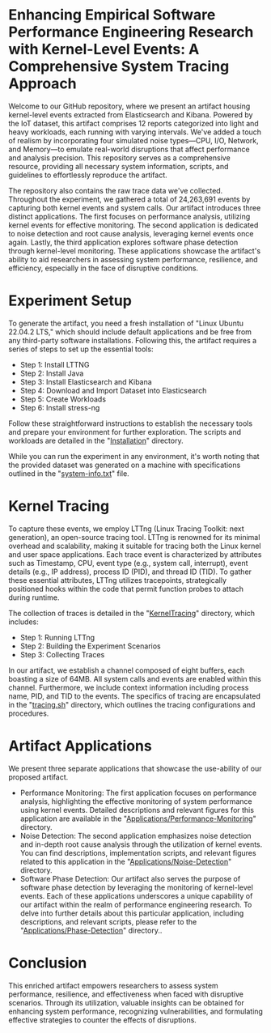 # Enhancing Empirical Software Performance Engineering Research with Kernel-Level Events: A Comprehensive System Tracing Approach
Welcome to our GitHub repository, where we present an artifact housing kernel-level events extracted from Elasticsearch and Kibana. Powered by the IoT dataset, this artifact comprises 12 reports categorized into light and heavy workloads, each running with varying intervals. We've added a touch of realism by incorporating four simulated noise types—CPU, I/O, Network, and Memory—to emulate real-world disruptions that affect performance and analysis precision. This repository serves as a comprehensive resource, providing all necessary system information, scripts, and guidelines to effortlessly reproduce the artifact.

The repository also contains the raw trace data we've collected. Throughout the experiment, we gathered a total of 24,263,691 events by capturing both kernel events and system calls. Our artifact introduces three distinct applications. The first focuses on performance analysis, utilizing kernel events for effective monitoring. The second application is dedicated to noise detection and root cause analysis, leveraging kernel events once again. Lastly, the third application explores software phase detection through kernel-level monitoring. These applications showcase the artifact's ability to aid researchers in assessing system performance, resilience, and efficiency, especially in the face of disruptive conditions.

# Experiment Setup
To generate the artifact, you need a fresh installation of "Linux Ubuntu 22.04.2 LTS," which should include default applications and be free from any third-party software installations. Following this, the artifact requires a series of steps to set up the essential tools:
 
* Step 1: Install LTTNG
* Step 2: Install Java
* Step 3: Install Elasticsearch and Kibana
* Step 4: Download and Import Dataset into Elasticsearch
* Step 5: Create Workloads
* Step 6: Install stress-ng

Follow these straightforward instructions to establish the necessary tools and prepare your environment for further exploration. The scripts and workloads are detailed in the "[Installation](https://github.com/mnoferestibrocku/dataset-repo/tree/main/Installation)" directory.

While you can run the experiment in any environment, it's worth noting that the provided dataset was generated on a machine with specifications outlined in the "[system-info.txt](https://github.com/mnoferestibrocku/dataset-repo/blob/main/system-info.txt)" file.

# Kernel Tracing
To capture these events, we employ LTTng (Linux Tracing Toolkit: next generation), an open-source tracing tool. LTTng is renowned for its minimal overhead and scalability, making it suitable for tracing both the Linux kernel and user space applications. Each trace event is characterized by attributes such as Timestamp, CPU, event type (e.g., system call, interrupt), event details (e.g., IP address), process ID (PID), and thread ID (TID). To gather these essential attributes, LTTng utilizes tracepoints, strategically positioned hooks within the code that permit function probes to attach during runtime.

The collection of traces is detailed in the "[KernelTracing](https://github.com/mnoferestibrocku/dataset-repo/tree/main/KernelTracing)" directory, which includes:
   - Step 1: Running LTTng
   - Step 2: Building the Experiment Scenarios
   - Step 3: Collecting Traces

In our artifact, we establish a channel composed of eight buffers, each boasting a size of 64MB. All system calls and events are enabled within this channel. Furthermore, we include context information including process name, PID, and TID to the events. The specifics of tracing are encapsulated in the "[tracing.sh](https://github.com/mnoferestibrocku/dataset-repo/blob/main/KernelTracing)" directory, which outlines the tracing configurations and procedures.


# Artifact Applications
 
We present three separate applications that showcase the use-ability of our proposed artifact. 
* Performance Monitoring: The first application focuses on performance analysis, highlighting the effective monitoring of system performance using kernel events. Detailed descriptions and relevant figures for this application are available in the "[Applications/Performance-Monitoring](https://github.com/mnoferestibrocku/dataset-repo/tree/main/Applications/Performance-Monitoring)" directory.
* Noise Detection: The second application emphasizes noise detection and in-depth root cause analysis through the utilization of kernel events. You can find descriptions, implementation scripts, and relevant figures related to this application in the "[Applications/Noise-Detection](https://github.com/mnoferestibrocku/dataset-repo/tree/main/Applications/Noise-Detection)" directory.
* Software Phase Detection: Our artifact also serves the purpose of software phase detection by leveraging the monitoring of kernel-level events. Each of these applications underscores a unique capability of our artifact within the realm of performance engineering research. To delve into further details about this particular application, including descriptions, and relevant scripts, please refer to the "[Applications/Phase-Detection](https://github.com/mnoferestibrocku/dataset-repo/tree/main/Applications/Phase-Detection)" directory..


# Conclusion

This enriched artifact empowers researchers to assess system performance, resilience, and effectiveness when faced with disruptive scenarios. Through its utilization, valuable insights can be obtained for enhancing system performance, recognizing vulnerabilities, and formulating effective strategies to counter the effects of disruptions.


